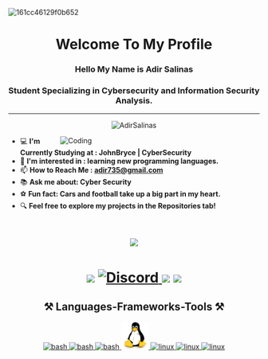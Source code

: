 
![161cc46129f0b652](https://github.com/AdirSalinas/AdirSalinas/assets/162021031/5e17dfd5-c122-490c-b43e-bed0c8616c62)

<h1 align="center">Welcome To My Profile</h1>

### <p align="center">Hello My Name is Adir Salinas  </p>
### <p align="center">Student Specializing in Cybersecurity and Information Security Analysis.</p>
---

<p align="center" style="text-align: center;">
    <img src="https://komarev.com/ghpvc/?username=AdirSalinas&label=Profile%20views&color=0e75b6&style=flat" alt="AdirSalinas" />
</p>

<a href="http://www.github.com/AdirSalinas"><img img align="right" alt="Coding" width="400" src="https://github-readme-stats.vercel.app/api?username=AdirSalinas&show_icons=true&hide=contribs&count_private=true&title_color=6366f1&text_color=ffffff&icon_color=6366f1&bg_color=1c1917&hide_border=true&show_icons=true" alt="AdirSalinas's GitHub stats" /></a>
</h1>

- 💻 **I'm Currently Studying at :  JohnBryce | CyberSecurity**
- 👀 **I'm interested in : learning new programming languages.**
- 📫 **How to Reach Me : adir735@gmail.com**
- 📚 **Ask me about: Cyber Security**
- ⚽ **Fun fact: Cars and football take up a big part in my heart.**
- 🔍 **Feel free to explore my projects in the Repositories tab!**


<h1 align="center">
    <img src="https://readme-typing-svg.herokuapp.com/?font=Righteous&size=35&center=true&vCenter=true&width=500&height=70&duration=4000&lines=My+Socials!;Follow+Me!;" />
</h1>

<h1 align="center">
<a href="https://www.instagram.com/adir.salinas/" target="_blank"><img src="https://img.shields.io/badge/-Instagram-%238A2BE2?style=for-the-badge&logo=instagram&logoColor=white" target="_blank"></a>
<a href="https://discord.com/users/1186670837349240832" target="_blank">
    <img src="https://img.shields.io/badge/-Discord-%235387F5?style=for-the-badge&logo=discord&logoColor=white" alt="Discord" />
</a>
 <a href = "mailto: contato@leehxd.com.br"><img src="https://img.shields.io/badge/-Gmail-FF0000?style=for-the-badge&logo=gmail&logoColor=white" target="_blank"></a>
<a href="https://www.linkedin.com/AdirSalinas/" target="_blank"><img src="https://img.shields.io/badge/-LinkedIn-%230077B5?style=for-the-badge&logo=linkedin&logoColor=white" target="_blank"></a> 
</h1>

<h2 align="center">⚒️ Languages-Frameworks-Tools ⚒️</h2>

<p align="center"> <a href="https://www.gnu.org/software/bash/" target="_blank" rel="noreferrer"> <img src="https://github.com/AdirSalinas/AdirSalinas/assets/162021031/6b85c1ce-bfbb-4db7-bc9f-3a1f91163691" alt="bash" width="90" height="55"/> </a> <a href="https://www.adobe.com/il_en/products/photoshop.html" target="_blank" rel="noreferrer"> <img src="https://github.com/AdirSalinas/AdirSalinas/assets/162021031/72b52d56-b8d4-49c4-97f2-9b8a8e23b4ed" alt="bash" width="60" height="60"/> </a> <a href="https://www.metasploit.com/" target="_blank" rel="noreferrer"> <img src="https://github.com/AdirSalinas/AdirSalinas/assets/162021031/80f09412-f640-4e66-bfd5-af877751fed2" alt="bash" width="60" height="60"/> </a> <a href="https://www.linux.org/" target="_blank" rel="noreferrer"> <img src="https://raw.githubusercontent.com/devicons/devicon/master/icons/linux/linux-original.svg" alt="linux" width="55" height="55"/> </a> <a href="https://volatilityfoundation.org/" target="_blank" rel="noreferrer"> <img src="https://github.com/AdirSalinas/AdirSalinas/assets/162021031/8dc97857-ebd6-470a-aa10-818d5df20374" alt="linux" width="55" height="55"/> </a> <a href="https://www.wireshark.org/" target="_blank" rel="noreferrer"> <img src="https://github.com/AdirSalinas/AdirSalinas/assets/162021031/f005199c-6079-4dc6-93f7-e47c89c298a2" alt="linux" width="55" height="55"/> </a> <a href="https://ubuntu.com/" target="_blank" rel="noreferrer"> <img src="https://github.com/AdirSalinas/AdirSalinas/assets/162021031/71ed032c-1205-463d-ac30-b694a51cabbb" alt="linux" width="50" height="50"/> </a>
    




